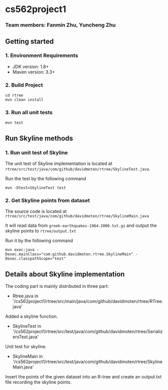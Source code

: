 # cs562project1

### Team members: Fanmin Zhu, Yuncheng Zhu

## Getting started
### 1. Environment Requirements
- JDK version: 1.8+
- Maven version: 3.3+

### 2. Build Project
```shell script
cd rtree
mvn clean install
```

### 3. Run all unit tests
```shell script
mvn test
```

## Run Skyline methods

### 1. Run unit test of Skyline
The unit test of Skyline implementation is located at `rtree/src/test/java/com/github/davidmoten/rtree/SkylineTest.java`.

Run the test by the following command
```shell script
mvn -Dtest=SkylineTest test
```

### 2. Get Skyline points from dataset
The source code is located at `rtree/src/test/java/com/github/davidmoten/rtree/SkylineMain.java`

It will read data from `greek-earthquakes-1964-2000.txt.gz` and output the skyline points to `rtree/output.txt`

Run it by the following command
```shell script
mvn exec:java -Dexec.mainClass="com.github.davidmoten.rtree.SkylineMain" -Dexec.classpathScope="test"
```

## Details about Skyline implementation

The coding part is mainly distributed in three part:
- Rtree.java in '/cs562project1/rtree/src/main/java/com/github/davidmoten/rtree/RTree.java'

Added a skyline function.
- SkylineTest in '/cs562project1/rtree/src/test/java/com/github/davidmoten/rtree/SerializersTest.java'

Unit test for skyline.
- SkylineMain in '/cs562project1/rtree/src/test/java/com/github/davidmoten/rtree/SkylineMain.java'

Insert the points of the given dataset into an R-tree and create an output.txt file recording the skyline points.
